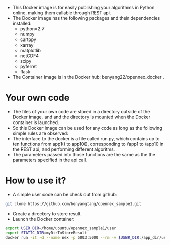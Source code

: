 - This Docker image is for easily publishing your algorithms in Python online, making them callable through REST api.
- The Docker image has the following packages and their dependencies installed:
  - python=2.7 
  - numpy 
  - cartopy
  - xarray
  - matplotlib
  - netCDF4
  - scipy
  - pyferret
  - flask
- The Container image is in the Docker hub: benyang22/opennex_docker .
# Your own code
- The files of your own code are stored in a directory outside of the Docker image, and and the directory is mounted when the Docker container is launched.
- So this Docker image can be used for any code as long as the following simple rules are observed:
 - The interface to the docker is a file called run.py, which contains up to ten functions from app1() to app10(), corresponding to /app1 to /app10 in the REST api, and performing different algoritms.
 - The parameters passed into those functions are the same as the the parameters specified in the api call.

# How to use it?
- A simple user code can be check out from github:
```sh
git clone https://github.com/benyangtang/opennex_sample1.git
```
- Create a directory to store result.
- Launch the Docker container:
```sh
export USER_DIR=/home/ubuntu/opennex_sample1/user
export STATIC_DIR=myDirToStoreResult
docker run -it -d --name nex -p 5003:5000 --rm -v $USER_DIR:/app_dir/user -v $STATIC_DIR:/app_dir/user/static benyang22/opennex_docker:v01 
```
